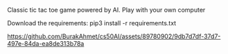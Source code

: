 Classic tic tac toe game powered by AI. Play with your own computer

Download the requirements: pip3 install -r requirements.txt

https://github.com/BurakAhmet/cs50AI/assets/89780902/9db7d7df-37d7-497e-84da-ea8de313b78a

